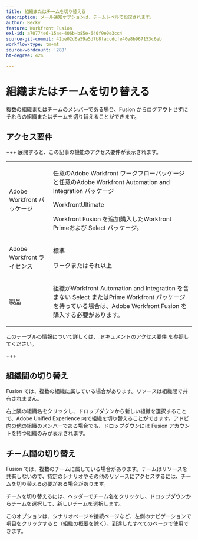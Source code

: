 ```yaml
---
title: 組織またはチームを切り替える
description: メール通知オプションは、チームレベルで設定されます。
author: Becky
feature: Workfront Fusion
exl-id: a70774e6-15ae-406b-b85e-640f9e0e3cc4
source-git-commit: 42be02d6a59a5d7b8faccdcfe40e8b967153c6eb
workflow-type: tm+mt
source-wordcount: '288'
ht-degree: 42%

---
```


# 組織またはチームを切り替える

複数の組織またはチームのメンバーである場合、Fusion からログアウトせずにそれらの組織またはチームを切り替えることができます。

## アクセス要件

+++ 展開すると、この記事の機能のアクセス要件が表示されます。

<table style="table-layout:auto">
 <col> 
 <col> 
 <tbody> 
  <tr> 
   <td role="rowheader">Adobe Workfront パッケージ</td> 
   <td> <p>任意のAdobe Workfront ワークフローパッケージと任意のAdobe Workfront Automation and Integration パッケージ</p><p>WorkfrontUltimate</p><p>Workfront Fusion を追加購入したWorkfront Primeおよび Select パッケージ。</p> </td> 
  </tr> 
  <tr data-mc-conditions=""> 
   <td role="rowheader">Adobe Workfront ライセンス</td> 
   <td> <p>標準</p><p>ワークまたはそれ以上</p> </td> 
  </tr> 
  <tr> 
   <td role="rowheader">製品</td> 
   <td>
   <p>組織がWorkfront Automation and Integration を含まない Select またはPrime Workfront パッケージを持っている場合は、Adobe Workfront Fusion を購入する必要があります。</li></ul>
   </td> 
  </tr>
 </tbody> 
</table>

このテーブルの情報について詳しくは、[ ドキュメントのアクセス要件 ](/help/workfront-fusion/references/licenses-and-roles/access-level-requirements-in-documentation.md) を参照してください。

+++

## 組織間の切り替え

Fusion では、複数の組織に属している場合があります。リソースは組織間で共有されません。

右上隅の組織名をクリックし、ドロップダウンから新しい組織を選択することで、Adobe Unified Experience 内で組織を切り替えることができます。アドビ内の他の組織のメンバーである場合でも、ドロップダウンには Fusion アカウントを持つ組織のみが表示されます。

## チーム間の切り替え

Fusion では、複数のチームに属している場合があります。チームはリソースを共有しないので、特定のシナリオやその他のリソースにアクセスするには、チームを切り替える必要がある場合があります。

チームを切り替えるには、ヘッダーでチーム名をクリックし、ドロップダウンからチームを選択して、新しいチームを選択します。

このオプションは、シナリオページや接続ページなど、左側のナビゲーションで項目をクリックすると（組織の概要を除く）、到達したすべてのページで使用できます。
